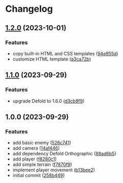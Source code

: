 # Changelog

## [1.2.0](https://github.com/myopic-design/defold-survivors/compare/1.1.0...1.2.0) (2023-10-01)


### Features

* copy built-in HTML and CSS templates ([94e855d](https://github.com/myopic-design/defold-survivors/commit/94e855dd3556d8a8b3f76dc06e0bc3bf33c95a0a))
* customize HTML template ([a3ca72b](https://github.com/myopic-design/defold-survivors/commit/a3ca72b860ce83846c651dee7c001261a28227fa))

## [1.1.0](https://github.com/myopic-design/defold-survivors/compare/1.0.0...1.1.0) (2023-09-29)


### Features

* upgrade Defold to 1.6.0 ([d3cb8f9](https://github.com/myopic-design/defold-survivors/commit/d3cb8f9b544715f715e6dd28d6db80536cc304ad))

## 1.0.0 (2023-09-29)


### Features

* add basic enemy ([526c741](https://github.com/myopic-design/defold-survivors/commit/526c741bbca1a51bf897f7424122b89e8f28a9ab))
* add camera ([14af446](https://github.com/myopic-design/defold-survivors/commit/14af4461018a823449a91409abd70d87c20e6086))
* add dependency Defold Orthographic ([88ad6b5](https://github.com/myopic-design/defold-survivors/commit/88ad6b592456c3cbbf55b443d923b5ff3531301a))
* add player ([f8280c1](https://github.com/myopic-design/defold-survivors/commit/f8280c1380e5df4cff5dbd286121494f22185a6d))
* add simple terrain ([f7870f9](https://github.com/myopic-design/defold-survivors/commit/f7870f9c392f82ec801967e3e54b92b6b8e182b1))
* implement player movement ([b13bee2](https://github.com/myopic-design/defold-survivors/commit/b13bee2ab35bfd747eb4b46907b71ad47058981c))
* initial commit ([258b449](https://github.com/myopic-design/defold-survivors/commit/258b4494faae5d933da91dcff986f43614b736e3))
